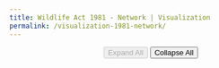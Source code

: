 ```yaml
---
title: Wildlife Act 1981 - Network | Visualization
permalink: /visualization-1981-network/
---
```


<div class="narrow">
  <header>
    <button class="expandAll expand" disabled>Expand All</button>
    <button class="collapseAll collapse">Collapse All</button>
  </header>
</div>

<div id="viz">
</div>
